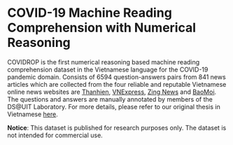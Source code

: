 # COVID-19 Machine Reading Comprehension with Numerical Reasoning

COVIDROP is the first numerical reasoning based machine reading comprehension dataset in the Vietnamese language for the COVID-19 pandemic domain. Consists of 6594 question-answers pairs from 841 news articles which are collected from the four reliable and reputable Vietnamese online news websites are [Thanhien](https://thanhnien.vn), [VNExpress](https://vnexpress.net/ ), [Zing News](https://zingnews.vn/) and [BaoMoi](https://baomoi.com/). The questions and answers are manually annotated by members of the DS@UIT Laboratory. For more details, please refer to our original thesis in Vietnamese [here](https://drive.google.com/file/d/1vlLQaBiol5s7hsINmtdgQ6BzoApo0a27/view).


**Notice**: This dataset is published for research purposes only. The dataset is not intended for commercial use.

